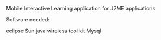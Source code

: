 Mobile Interactive Learning application for J2ME applications

Software needed:

eclipse 
Sun java wireless tool kit
Mysql